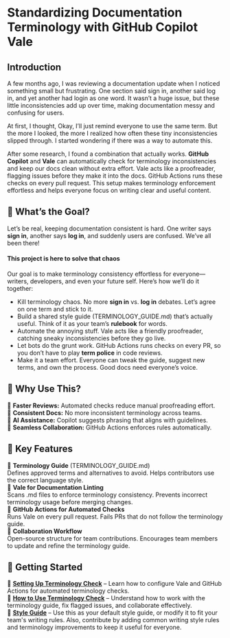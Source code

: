 # Standardizing Documentation Terminology with GitHub Copilot Vale
## Introduction
 A few months ago, I was reviewing a documentation update when I noticed something small but frustrating. One section said sign in, another said log in, and yet another had login as one word. It wasn’t a huge issue, but these little inconsistencies add up over time, making documentation messy and confusing for users.

At first, I thought, Okay, I’ll just remind everyone to use the same term. But the more I looked, the more I realized how often these tiny inconsistencies slipped through. I started wondering if there was a way to automate this.

After some research, I found a combination that actually works. **GitHub Copilot** and **Vale** can automatically check for terminology inconsistencies and keep our docs clean without extra effort. Vale acts like a proofreader, flagging issues before they make it into the docs. GitHub Actions runs these checks on every pull request. This setup makes terminology enforcement effortless and helps everyone focus on writing clear and useful content.

## 🎯 What’s the Goal?
Let’s be real, keeping documentation consistent is hard. One writer says **sign in**, another says **log in**, and suddenly users are confused. We’ve all been there!
#### This project is here to solve that chaos
Our goal is to make terminology consistency effortless for everyone—writers, developers, and even your future self. Here’s how we’ll do it together:
- Kill terminology chaos. No more **sign in** vs. **log in** debates. Let’s agree on one term and stick to it.
- Build a shared style guide (TERMINOLOGY_GUIDE.md) that’s actually useful. Think of it as your team’s **rulebook** for words.
- Automate the annoying stuff. Vale acts like a friendly proofreader, catching sneaky inconsistencies before they go live.
- Let bots do the grunt work. GitHub Actions runs checks on every PR, so you don’t have to play **term police** in code reviews.
- Make it a team effort. Everyone can tweak the guide, suggest new terms, and own the process. Good docs need everyone’s voice.

## 📌 Why Use This?  
🔹 **Faster Reviews:** Automated checks reduce manual proofreading effort.  
🔹 **Consistent Docs:** No more inconsistent terminology across teams.  
🔹 **AI Assistance:** Copilot suggests phrasing that aligns with guidelines.  
🔹 **Seamless Collaboration:** GitHub Actions enforces rules automatically.  

## 📌 Key Features
🔹 **Terminology Guide** (TERMINOLOGY_GUIDE.md)  
Defines approved terms and alternatives to avoid.
Helps contributors use the correct language style.  
🔹 **Vale for Documentation Linting**  
Scans .md files to enforce terminology consistency.
Prevents incorrect terminology usage before merging changes.  
🔹 **GitHub Actions for Automated Checks**  
Runs Vale on every pull request.
Fails PRs that do not follow the terminology guide.  
🔹 **Collaboration Workflow**  
Open-source structure for team contributions.
Encourages team members to update and refine the terminology guide.

## 🔗 Getting Started   
📌 **[Setting Up Terminology Check](SETUP.md)** – Learn how to configure Vale and GitHub Actions for automated terminology checks.  
📌 **[How to Use Terminology Check](How_to_use.md)** – Understand how to work with the terminology guide, fix flagged issues, and collaborate effectively.  
📌 **[Style Guide](.Terminology.yml)** – Use this as your default style guide, or modify it to fit your team's writing rules. Also, contribute by adding common writing style rules and terminology improvements to keep it useful for everyone.  

